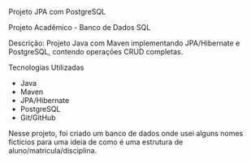 Projeto JPA com PostgreSQL

Projeto Acadêmico - Banco de Dados SQL

Descrição:
Projeto Java com Maven implementando JPA/Hibernate e PostgreSQL, contendo operações CRUD completas.

 Tecnologias Utilizadas
- Java
- Maven
- JPA/Hibernate
- PostgreSQL
- Git/GitHub

Nesse projeto, foi criado um banco de dados onde usei alguns nomes ficticios para uma ideia de como é uma estrutura de aluno/matricula/disciplina.

